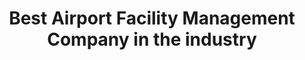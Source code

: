 ---
############################ Banner ##################################
custom_title_enabled: true
custom_title_value: "Best Airport Facility Management Company in the industry"
layout : "airport"
title: "Best Airport Facility Management Company in the industry"
description: "A powerful tool that can help you manage all your airport facilities as a whole. It can help you keep your staff on task and keep your facilities running smoothly. 
From clearing trash to runway lights, we take care of everything for you. Get notified every minute about the incidents happening and their resolution status."
keywords : [airport,e services,mobile app,ticket portal,service deskplusintegrated facility management,facility management system,maintenance management,airport facility management,airport management,building maintance,data migration,best airport facility management company,top facilities management companies,Top integrated facility management companies,top building management companies]
       ############################ OG tags #################################
locale: "en_US"
type: "website"
ogtitle: "Best Airport Facility Management Company in the industry" 
ogdescription: "A powerful tool that can help you manage all your airport facilities as a whole. It can help you keep your staff on task and keep your facilities running smoothly. 
From clearing trash to runway lights, we take care of everything for you. Get notified every minute about the incidents happening and their resolution status."   
link: "https://www.spritle.com/airport-management/"
site_name: "Spritle Software"
Ogimage: "https://www.spritle.com/images/airport/airport-runway.png.pagespeed.ic._Eo2HDj5Em.webp" 
alt: "Best Airport Facility Management Company in the industry" 

########################### Twitter #################################
twitter_card: "summary_large_image"
twitter_title: "Best Airport Facility Management Company in the industry"  
twitter_description: "A powerful tool that can help you manage all your airport facilities as a whole. It can help you keep your staff on task and keep your facilities running smoothly. 
From clearing trash to runway lights, we take care of everything for you. Get notified every minute about the incidents happening and their resolution status."
twitter_creater: "@spritlesoftware"
twitter_image: "https://www.spritle.com/images/airport/airport-runway.webp.pagespeed.ic._Eo2HDj5Em.webp" 
Islanding: true
custom_footer: "The rest of the world isn’t going to wait for you to keep up with the **ever-evolving future** so what’s stopping you?"
custom_button: true
formlink : "airport-management"
labels : "hi"
banner:
  enable : true
  title : "**Best Airport Facility Management Company in the industry**"
  banner_heading:
  - "**One-stop solution for all your Airport facilities**"
  contents : "We provide a one-stop Facility Management System using ServiceDeskPlus. Integrate ManageEngine's SDP with your in-house system to create a powerful Airport Maintenance System and improve the whole airport experience."
  image: "images/airport/banner.webp"
  alt : "One-stop solution for all your Airport facilities"

  button:
    enable: true
    button_label: "Get ready to take off!"
    
collect_info:
  title: "Have a project in mind?"
  button_name: "Submit"
  link: "thankyouenquiry"
  details_textarea_title: "Have Somthing to say to us?*"
  form_name: "Project requirment"
  pagename: "Airport"

verticals:
  title : "Why choose us?"
  description : "Meet one of the Best Facility Management Companies for Airports."
  layout : "services"
  draft : false
  services:
  - name : "Support"
    color : "#F3FCFD"
    contents : "View service schedule tickets, Push notifications of tickets status, Calendar & list view of maintenance tasks."


  - name : "E-Services"
    color : "#FFFCF4"
    contents : "Raise tickets for your vehicle’s faults, Mobile app custom built with SDP, Easy Account Management & Customer Portal."

  - name : "Facility Management"
    color : "#FFF4F4"
    contents : "Customized mobile app, Automated Ticket generation with sensor inputs, Data migration to a new database  made easier."


############################## about us ################################
about_us:
  enable : true
  title : "Why Integrate with SDP?" 
  image : "images/airport/laptopp.webp"
  alt: "Integrate with SDP"
  contents : ""
  bulletpoints:
    - "With SLAs, automation, and customizable workflows in place, every incident is handled quickly and efficiently."
    - "Assists in monitoring all-natural calamities in order to prevent incidents." 
    - "Asset inventory provides a better understanding of your assets and infrastructure."
    - "SDP’s Web interface is designed to be simple. Users can choose new services and track the status of those services."
  button:
    enable: true
    button_label: "Take a look at our work!"
airport_collect:
  title: "Fill out to view our projects!"
  button_name: "Submit"
  pagename: "downloaded pdf from airport"
  
    

    
  

section2:
  description: "asd ad asDA dASD"
  enable : true
  title : "**Say Goodbye to Complicated to-do Lists!**"
  image : "images/airport/sec2.webp"
  alt: "Goodbye to Complicated to-do Lists"
  bulletpoints:
    - "Our unified ticketing system can help solve any issue, from clearing trash to runway light services." 
    - "This versatile ticketing system integrates with a current system and can handle all technical and non-technical difficulties."
    - "Automatically assign tickets according to Preset Business Logic, ensuring that the right task is pinned to the right person."
  button:
    enable: true
    button_label: "Join us today!"
    
collect_info:
  title: "Have a project in mind?"
  button_name: "Submit"
  link: "thankyouenquiry"
  details_textarea_title: "Have Somthing to say to us?*"
  form_name: "Project requirment"
  pagename: "Airport"

section3:
  enable : true
  title : "**Everything is at your fingertips!**"
  image : "images/airport/airport.webp"
  alt: "Everything is at your fingertips!"
  contents : ""
  bulletpoints:
    - "No matter where you are in the airport, get notified and track the progress of existing issues under the Fault Management portal."
    - "Track the utilization of your resources and task relationships to monitor the overall progress of the task using color-coded Gantt charts."
    - "The asset management portal helps you track and manage your purchases from creation of purchase orders to receipt of assets."
  button:
    enable: true
    button_label: "Ready? Take me there!"
collect_info:
  title: "Have a project in mind?"
  button_name: "Submit"
  link: "thankyouenquiry"
  details_textarea_title: "Have Somthing to say to us?*"
  form_name: "Project requirment"
  pagename: "Airport"


faq:
  question1: "Why do we need Airport Management?"
  answer1: "Managing Airport  seems to be hectic but with our Airport Management System in place, any kind of faults or abnormal activities can be deducted by our Fault Management System through the web or Mobile application and resolved using our unified ticketing portal."
  question2: "What are the benefits of Airport Management?"
  answer2: "1. Ensures operational functions<br>2. Efficient resource handling<br>3. Regulates maintenance activities<br>4. Saves time & hassle<br>5. Improves safety and security."
  question3: "Why are we the best Airport Facility Management Company?"
  answer3: "We are the best in the industry because we have already stepped into Asia’s largest airport which was awarded as World’s Best Airport for five consecutive years. We understand what exactly our customers need and provide services beyond their expectations. Our Airport Management System allows you to keep track of all the operations & maintenance on the premises. Our system acts as an integrated Facility Management System and E-Services portal."
  
---